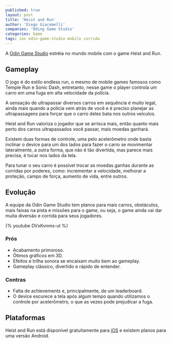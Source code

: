 ```yaml
---
published: true
layout: post
title: 'Heist and Run'
author: 'Diego Giacomelli'
companies: 'Oding Game Studio'
categories: Game
tags: ios odin-game-studio mobile corrida
---
```

A [Odin Game Studio](http://www.odingamestudio.com.br/) estréia no mundo mobile com o game Heist and Run.

## Gameplay
O jogo é do estilo endless run, o mesmo de mobile games famosos como Temple Run e Sonic Dash, entretanto, nesse game o player controla um carro em uma fuga em alta velocidade da polícia.

A sensação de ultrapassar diversos carros em sequência é muito legal, ainda mais quando a polícia vem atrás de você e é preciso planejar as ultrapassagens para forçar que o carro deles bata nos outros veículos.

Heist and Run valoriza o jogador que se arrisca mais, então quanto mais perto dos carros ultrapassados você passar, mais moedas ganhará.

Existem duas formas de controle, uma pelo acelerômetro onde basta inclinar o device para um dos lados para fazer o carro se movimentar lateralmente, a outra forma, que não é tão divertida, mas parece mais precisa, é tocar nos lados da tela.

Para tunar o seu carro é possível trocar as moedas ganhas durante as corridas por poderes, como: incrementar a velocidade, melhorar a proteção, campo de força, aumento de vida, entre outros.

## Evolução
A equipe da Odin Game Studio tem planos para mais carros, obstáculos, mais faixas na pista e missões para o game, ou seja, o game ainda vai dar muita diversão e corrida para seus jogadores.

{% youtube DVxKvnms-uI %}

### Prós
* Acabamento primoroso.
* Ótimos gráficos em 3D.
* Efeitos e trilha sonora se encaixam muito bem ao gameplay.
* Gameplay clássico, divertido e rápido de entender.

### Contras
* Falta de achievements e, principalmente, de um leaderboard.
* O device escurece a tela após algum tempo quando utilizamos o controle por acelerômetro, o que as vezes pode prejudicar a fuga.

## Plataformas
Heist and Run está disponível gratuitamente para [iOS](https://itunes.apple.com/us/app/heist-and-run/id599259729?mt=8) e existem planos para uma versão Android.